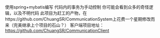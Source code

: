 使用spring+mybatis编写
代码内的事务为手动控制
你可能会看到众多的奇怪逻辑，以及不明代码
此项目为赶工的产物，在https://github.com/ChuangSR/CommunicationSystem上花费一个星期修改而来（完美继承上个项目的石山？）
客户端项目地址：https://github.com/ChuangSR/CommunicationClient
